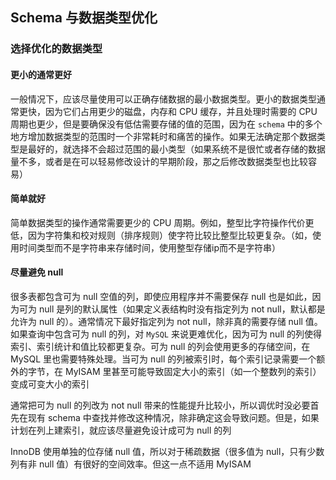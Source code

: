 ## Schema 与数据类型优化

### 选择优化的数据类型

#### 更小的通常更好

一般情况下，应该尽量使用可以正确存储数据的最小数据类型。更小的数据类型通常更快，因为它们占用更少的磁盘，内存和 CPU 缓存，并且处理时需要的 CPU 周期也更少，但是要确保没有低估需要存储的值的范围，因为在 `schema` 中的多个地方增加数据类型的范围时一个非常耗时和痛苦的操作。如果无法确定那个数据类型是最好的，就选择不会超过范围的最小类型（如果系统不是很忙或者存储的数据量不多，或者是在可以轻易修改设计的早期阶段，那之后修改数据类型也比较容易）

#### 简单就好

简单数据类型的操作通常需要更少的 CPU 周期。例如，整型比字符操作代价更低，因为字符集和校对规则（排序规则）使字符比较比整型比较更复杂。（如，使用时间类型而不是字符串来存储时间，使用整型存储ip而不是字符串）

#### 尽量避免 null

很多表都包含可为 null 空值的列，即使应用程序并不需要保存 null 也是如此，因为可为 null 是列的默认属性（如果定义表结构时没有指定列为 not null，默认都是允许为 null 的）。通常情况下最好指定列为 not null，除非真的需要存储 null 值。如果查询中包含可为 null 的列，对 `MySQL` 来说更难优化，因为可为 null 的列使得索引、索引统计和值比较都更复杂。可为 null 的列会使用更多的存储空间，在 MySQL 里也需要特殊处理。当可为 null 的列被索引时，每个索引记录需要一个额外的字节，在 MyISAM 里甚至可能导致固定大小的索引（如一个整数列的索引）变成可变大小的索引

通常把可为 null 的列改为 not null 带来的性能提升比较小，所以调优时没必要首先在现有 schema 中查找并修改这种情况，除非确定这会导致问题。但是，如果计划在列上建索引，就应该尽量避免设计成可为 null 的列

InnoDB 使用单独的位存储 null 值，所以对于稀疏数据（很多值为 null，只有少数列有非 null 值）有很好的空间效率。但这一点不适用 MyISAM 

 
